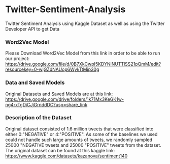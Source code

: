 # Twitter-Sentiment-Analysis
Twitter Sentiment Analysis using Kaggle Dataset as well as using the Twitter Developer API to get Data


### Word2Vec Model
Please Download Word2Vec Model from this link in order to be able to run our project: https://drive.google.com/file/d/0B7XkCwpI5KDYNlNUTTlSS21pQmM/edit?resourcekey=0-wjGZdNAUop6WykTtMip30g

### Data and Saved Models
Original Datasets and Saved Models are at this link: https://drive.google.com/drive/folders/1k71Mx3KeGK1w-ng4rxTgDiCJjGrnddDC?usp=share_link

### Description of the Dataset
Original dataset consisted of 1.6 million tweets that were classified into either 0:"NEGATIVE" or 4:"POSITIVE". As some of the baselines we used could not handle such large amounts of tweets, we randomly sampled 25000 "NEGATIVE tweets and 25000 "POSITIVE" tweets from the dataset. The original dataset can be found at this kaggle link: https://www.kaggle.com/datasets/kazanova/sentiment140
